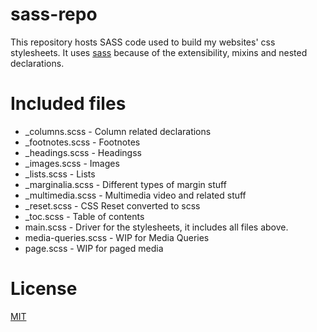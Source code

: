 sass-repo
=========

This repository hosts SASS code used to build my websites' css stylesheets.  It uses [sass](http://sass-lang.com)
because of the extensibility, mixins and nested declarations.  

Included files
==============

* _columns.scss - Column related declarations
* _footnotes.scss - Footnotes
* _headings.scss - Headingss
* _images.scss - Images
* _lists.scss - Lists 
* _marginalia.scss - Different types of margin stuff
* _multimedia.scss - Multimedia video and related stuff
* _reset.scss - CSS Reset converted to scss
* _toc.scss - Table of contents
* main.scss - Driver for the stylesheets, it includes all files above. 
* media-queries.scss - WIP for Media Queries
* page.scss	- WIP for paged media

License
=======

[MIT](http://caraya.mit-license.org)
